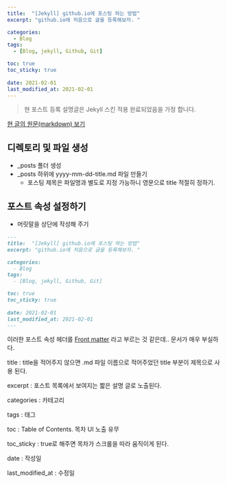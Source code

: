 ```yaml
---
title:  "[Jekyll] github.io에 포스팅 하는 방법"
excerpt: "github.io에 처음으로 글을 등록해보자. "

categories:
  - Blog
tags:
  - [Blog, jekyll, Github, Git]

toc: true
toc_sticky: true
 
date: 2021-02-01
last_modified_at: 2021-02-01
---
```



> 현 포스트 등록 설명글은 Jekyll 스킨 적용 완료되었음을 가정 합니다.


[현 글의 원문(markdown) 보기](https://github.com/wanderg84/wanderg84.github.io/blob/main/_posts/2021-02-01-test_post.md)


## 디렉토리 및 파일 생성
- _posts 폴더 생성
- _posts 하위에 yyyy-mm-dd-title.md 파일 만들기 
	- 포스팅 제목은 파일명과 별도로 지정 가능하니 영문으로 title 적절히 정하기.
	

## 포스트 속성 설정하기
- 머릿말을 상단에 작성해 주기

```markdown
---
title:  "[Jekyll] github.io에 포스팅 하는 방법"
excerpt: "github.io에 처음으로 글을 등록해보자. "

categories:
  - Blog
tags:
  - [Blog, jekyll, Github, Git]

toc: true
toc_sticky: true
 
date: 2021-02-01
last_modified_at: 2021-02-01
---
```
이러한 포스트 속성 헤더를 [Front matter](https://jekyllrb.com/docs/front-matter/) 라고 부르는 것 같은데..
문서가 매우 부실하다.


title : title을 적어주지 않으면 .md 파일 이름으로 적어주었던 title 부분이 제목으로 사용 된다. 

excerpt : 포스트 목록에서 보여지는 짧은 설명 글로 노출된다. 

categories : 카테고리 

tags : 태그 

toc : Table of Contents. 목차 UI 노출 유무 

toc_sticky : true로 해주면 목차가 스크롤을 따라 움직이게 된다. 

date : 작성일 

last_modified_at : 수정일 


